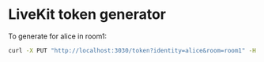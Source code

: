 # LiveKit token generator

To generate for alice in room1:

```bash
curl -X PUT "http://localhost:3030/token?identity=alice&room=room1" -H "accept: application/json"
```